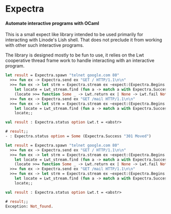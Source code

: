 # Expectra

#### Automate interactive programs with OCaml 

This is a small expect like library intended to be used primarily for 
interacting with Linode's Lish shell. That does not preclude it from 
working with other such interactive programs. 

The library is designed mostly to be fun to use, it relies on the Lwt
cooperative thread frame work to handle interacting with an interactive program. 

```ocaml 
let result = Expectra.spawn "telnet google.com 80" 
  >>= fun ex -> Expectra.send ex "GET / HTTP/1.1\n\n" 
  >>= fun ex -> let strm = Expectra.stream ex ~expect:(Expectra.Begins "SAME") in 
    let locate = Lwt_stream.find (fun a -> match a with Expectra.Success a -> true | Expectra.Failure a -> false) strm in 
    (locate >>= function Some _ -> Lwt.return ex | None -> Lwt.fail Not_found)
  >>= fun ex -> Expectra.send ex "GET /mail HTTP/1.1\n\n" 
  >>= fun ex -> let strm = Expectra.stream ex ~expect:(Expectra.Begins "301 Moved") in 
    let locate = Lwt_stream.find (fun a -> match a with Expectra.Success _ -> true | Expectra.Failure _ -> false) strm in 
    locate;;

val result : Expectra.status option Lwt.t = <abstr> 

# result;;
- : Expectra.status option = Some (Expectra.Success "301 Moved")

let result = Expectra.spawn "telnet google.com 80" 
  >>= fun ex -> Expectra.send ex "GET / HTTP/1.1\n\n" 
  >>= fun ex -> let strm = Expectra.stream ex ~expect:(Expectra.Begins "donkey") in 
    let locate = Lwt_stream.find (fun a -> match a with Expectra.Success a -> true | Expectra.Failure a -> false) strm in 
    (locate >>= function Some _ -> Lwt.return ex | None -> Lwt.fail Not_found)
  >>= fun ex -> Expectra.send ex "GET /mail HTTP/1.1\n\n" 
  >>= fun ex -> let strm = Expectra.stream ex ~expect:(Expectra.Begins "301 Moved") in 
    let locate = Lwt_stream.find (fun a -> match a with Expectra.Success _ -> true | Expectra.Failure _ -> false) strm in 
    locate;;

val result : Expectra.status option Lwt.t = <abstr> 

# result;;
Exception: Not_found.                            
```

